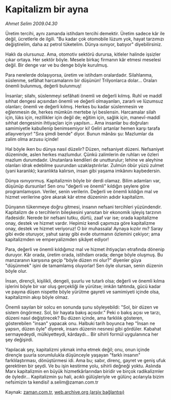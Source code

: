 # Kapitalizm bir ayna

*Ahmet Selim 2009.04.30*

<tr><td class="metin" colspan="2" style="padding-top: 20px; padding-left: 5px; padding-right: 10px;">Üretim tercihi, aynı zamanda istihdam tercihi demektir. Üretim sadece kâr ile değil, ücretlerle de ilgili. "Bu kadar çok otomobile lüzum yok, hayat tarzımızı değiştirelim, daha az petrol tüketelim. Dünya ısınıyor, batıyor" diyebilirsiniz.</td></tr><tr><td class="metin" colspan="2" style="padding-top: 20px; padding-left: 5px; padding-right: 10px;"><p> Haklı da olursunuz. Ama, otomotiv sektörü durursa, kitleler halinde işsizler çıkar ortaya. Her sektör böyle. Mesele birkaç firmanın kâr etmesi meselesi değil. Bir denge var ve bu denge böyle kurulmuş.
<p>Para nerelerde dolaşıyorsa, üretim ve istihdam oralardadır. Silahlanma, süslenme, sefâhat harcamalarını bir düşünün! Trilyonlarca dolar... Oraları önemli bulunmuş, değerli bulunmuş!
<p>İnsanlar; silahı, süslenmeyi sefâhati önemli ve değerli kılmış. Ruhî ve maddî sıhhat dengesi açısından önemli ve değerli olmayanları, zararlı ve lüzumsuz olanları; önemli ve değerli kılmış. Herkes bu kadar süslenmesin ve eğlenmesin de, herkes mümkün mertebe iyi beslensin. Harcamalar silah için, lüks için, rezillikler için değil de; eğitim için, sağlık için, manevî-maddî sıhhat dengesinin ihtiyaçları için yapılsın... Ama insanlar bu doğruları samimiyetle kabullenip benimsemiyor ki! Geliri artanlar hemen karşı tarafa atlayıveriyor! "Sıra şimdi bende" diyor. Bunun mânâsı şu: Mazlumlar da zalim olma arzusu içinde!
<p>Hal böyle iken bu dünya nasıl düzelir? Düzen, nefsaniyet düzeni. Nefsaniyet düzeninde, aslen herkes mazlumdur. Çünkü zalimlerin de ruhları ve özleri mazlum durumdadır. Unutanlara kendileri de unutturulur; lehine ve aleyhine olanları idrak edebilme şuurundan uzaklaştırılırlar. Zulmün öbür yüzü zulmet (yani karanlık); karanlıkta kalırsın, insan gibi yaşama imkânını kaybedersin.
<p>Dünya ısınıyormuş. Kapitalizmin böyle bir derdi olamaz. Bilim adamları var, düşünüp dursunlar! Sen onu "değerli ve önemli" kıldığın şeylere göre programlamışsın. Veriler, senin verilerin. Değerli ve önemli kıldığın mal ve hizmet verilerine göre akarak kâr etme düzeninin adıdır kapitalizm.
<p>Dünyanın tükenmeye doğru gitmesi, insanın nefsani tercihleri yüzündendir. Kapitalizm de o tercihlerin bileşkesini yansıtan bir ekonomik işleyiş tarzının ifadesidir. Nerede bir nefsani tutku, dürtü, zaaf var ise; orada kapitalizme onay, destek ve hizmet vardır. Hepimiz kendi çapımıza göre kapitalizme onay, destek ve hizmet veriyoruz! O bir muhassala! Aynaya kızılır mı? Saray gibi evde oturuyor, yahut saray gibi evde oturmanın özlemini çekiyor; ama kapitalizmden ve emperyalizmden şikâyet ediyor!
<p>Para, değerli ve önemli kıldığımız mal ve hizmet ihtiyaçları etrafında dönenip duruyor. Kâr orada, üretim orada, istihdam orada; denge böyle oluşmuş. Bu manzaranın karşısına geçip "böyle düzen mi olur?" diyenler güya "düşünmek" işini de tamamlamış oluyorlar! Sen öyle olursan, senin düzenin böyle olur.
<p>İnsan, dirençli, kişilikli, dengeli, şuurlu ve tutarlı olsa; değerli ve önemli kılma işlerini böyle bir var oluş gerçekliği ile yürütse; imkân tahtında, gücü kadar ve payına düşen nispette böyle yürütme gayreti ve samimiyeti içinde olsa, kapitalizmin akışı böyle olmaz.
<p>Önemli sayılan bir solcu en sonunda şunu söyleyebildi: "Sol, bir düzen ve sistem öngörmez. Sol, bir hayata bakış açısıdır." Peki o bakış açısı ve tarzı, düzeni nasıl değiştirecek? Bu düzen içinde, ama farklılık gösteren, gösterebilen "insan" yapacak onu. Halbuki tarih boyunca hep "İnsan ne yapsın, düzen öyle" diyerek, insanı düzenin nesnesi gibi gördüler. Kabahat sermayedeydi, mülkiyetteydi, kârdaydı... Bir sihirli formül uygulanınca her şey değişirdi.
<p>Yapılacak şey, kapitalizmi yıkmak imha etmek değil; onu, onun içinde dirençle şuurla sorumlulukla düşünceyle yaşayan "farklı insanın" farklılaştırması, dönüştürmesi idi. Ama bu; sabır, direnç, gayret ve geniş ufuk gerektiren bir şeydi. Ve bu işin kestirme yolu, sihirli değneği yoktu. Aslında Marx kapitalizmin en büyük hizmetkârlarından biridir ve birçok radikalizmler de öyledir... Kapitalizmin şu hali, acıklı gülüşleriyle ve gülünç acılarıyla bizim nefsimizin ta kendisi! a.selim@zaman.com.tr <br/></p></p></p></p></p></p></p></p></p></p></td></tr>

Kaynak: [zaman.com.tr](http://zaman.com.tr/yazar.do?yazino=843106), [web.archive.org (arşiv bağlantısı)](http://web.archive.org/web/20090512221308/http://www.zaman.com.tr:80/yazar.do?yazino=843106)
